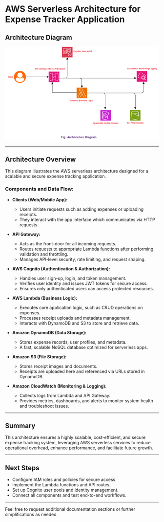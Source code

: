 # AWS Serverless Architecture for Expense Tracker Application

## Architecture Diagram

![Serverless Architecture Diagram](architecture.png)

---

## Architecture Overview

This diagram illustrates the AWS serverless architecture designed for a scalable and secure expense tracking application.

### Components and Data Flow:

- **Clients (Web/Mobile App):**
  - Users initiate requests such as adding expenses or uploading receipts.
  - They interact with the app interface which communicates via HTTP requests.

- **API Gateway:**
  - Acts as the front-door for all incoming requests.
  - Routes requests to appropriate Lambda functions after performing validation and throttling.
  - Manages API-level security, rate limiting, and request shaping.

- **AWS Cognito (Authentication & Authorization):**
  - Handles user sign-up, login, and token management.
  - Verifies user identity and issues JWT tokens for secure access.
  - Ensures only authenticated users can access protected resources.

- **AWS Lambda (Business Logic):**
  - Executes core application logic, such as CRUD operations on expenses.
  - Processes receipt uploads and metadata management.
  - Interacts with DynamoDB and S3 to store and retrieve data.

- **Amazon DynamoDB (Data Storage):**
  - Stores expense records, user profiles, and metadata.
  - A fast, scalable NoSQL database optimized for serverless apps.

- **Amazon S3 (File Storage):**
  - Stores receipt images and documents.
  - Receipts are uploaded here and referenced via URLs stored in DynamoDB.

- **Amazon CloudWatch (Monitoring & Logging):**
  - Collects logs from Lambda and API Gateway.
  - Provides metrics, dashboards, and alerts to monitor system health and troubleshoot issues.

---

## Summary

This architecture ensures a highly scalable, cost-efficient, and secure expense tracking system, leveraging AWS serverless services to reduce operational overhead, enhance performance, and facilitate future growth.

---

## Next Steps

- Configure IAM roles and policies for secure access.
- Implement the Lambda functions and API routes.
- Set up Cognito user pools and identity management.
- Connect all components and test end-to-end workflows.

---

Feel free to request additional documentation sections or further simplifications as needed.

